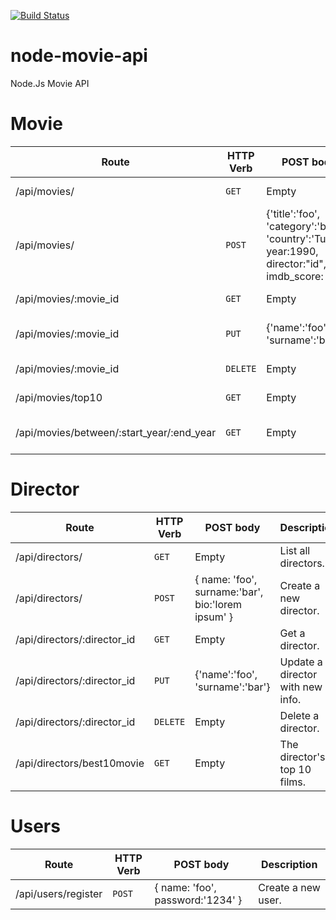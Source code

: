 [![Build Status](https://api.travis-ci.org/henesgokdag/node-movie-api.svg)](https://travis-ci.org/henesgokdag/node-movie-api)
# node-movie-api
Node.Js Movie API
# Movie

| Route | HTTP Verb	 | POST body	 | Description	 |
| --- | --- | --- | --- |
| /api/movies/ | `GET` | Empty | List all movies. |
| /api/movies/ | `POST` | {'title':'foo', 'category':'bar', 'country':'Turkey', year:1990, director:"id", imdb_score: 9.7 } | Create a new movie. |
| /api/movies/:movie_id | `GET` | Empty | Get a movie. |
| /api/movies/:movie_id | `PUT` | {'name':'foo', 'surname':'bar'} | Update a movie with new info. |
| /api/movies/:movie_id | `DELETE` | Empty | Delete a movie. |
| /api/movies/top10 | `GET` | Empty | Get the top 10 movies. |
| /api/movies/between/:start_year/:end_year | `GET` | Empty | Movies between two dates. |

# Director

| Route | HTTP Verb	 | POST body	 | Description	 |
| --- | --- | --- | --- |
| /api/directors/ | `GET` | Empty | List all directors. |
| /api/directors/ | `POST` | { name: 'foo', surname:'bar', bio:'lorem ipsum' } | Create a new director. |
| /api/directors/:director_id | `GET` | Empty | Get a director. |
| /api/directors/:director_id | `PUT` | {'name':'foo', 'surname':'bar'} | Update a director with new info. |
| /api/directors/:director_id | `DELETE` | Empty | Delete a director. |
| /api/directors/best10movie | `GET` | Empty | The director's top 10 films. |

# Users

| Route | HTTP Verb	 | POST body	 | Description	 |
| --- | --- | --- | --- |
| /api/users/register | `POST` | { name: 'foo', password:'1234' } | Create a new user. |